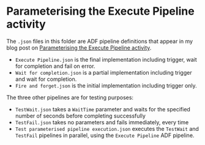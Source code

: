 # Parameterising the Execute Pipeline activity

The `.json` files in this folder are ADF pipeline definitions that appear in my blog post on [Parameterising the Execute Pipeline activity](https://richardswinbank.net/adf/parameterising_the_execute_pipeline_activity).

- `Execute Pipeline.json` is the final implementation including trigger, wait for completion and fail on error.
- `Wait for completion.json` is a partial implementation including trigger and wait for completion.
- `Fire and forget.json` is the initial implementation including trigger only.

The three other pipelines are for testing purposes:
- `TestWait.json` takes a `WaitTime` parameter and waits for the specified number of seconds before completing successfully
- `TestFail.json` takes no parameters and fails immediately, every time
- `Test parameterised pipeline execution.json` executes the `TestWait` and `TestFail` pipelines in parallel, using the `Execute Pipeline` ADF pipeline.
